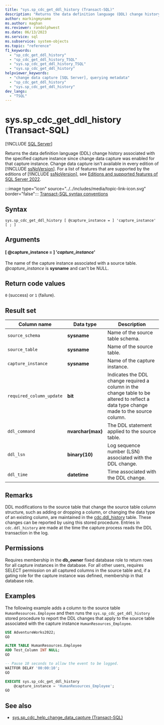 ```yaml
---
title: "sys.sp_cdc_get_ddl_history (Transact-SQL)"
description: "Returns the data definition language (DDL) change history associated with the specified capture instance since CDC was enabled for that instance."
author: markingmyname
ms.author: maghan
ms.reviewer: randolphwest
ms.date: 06/13/2023
ms.service: sql
ms.subservice: system-objects
ms.topic: "reference"
f1_keywords:
  - "sp_cdc_get_ddl_history"
  - "sp_cdc_get_ddl_history_TSQL"
  - "sys.sp_cdc_get_ddl_history_TSQL"
  - "sys.sp_cdc_get_ddl_history"
helpviewer_keywords:
  - "change data capture [SQL Server], querying metadata"
  - "sp_cdc_get_ddl_history"
  - "sys.sp_cdc_get_ddl_history"
dev_langs:
  - "TSQL"
---
```

# sys.sp_cdc_get_ddl_history (Transact-SQL)

[!INCLUDE [SQL Server](../../includes/applies-to-version/sqlserver.md)]

Returns the data definition language (DDL) change history associated with the specified capture instance since change data capture was enabled for that capture instance. Change data capture isn't available in every edition of [!INCLUDE [ssNoVersion](../../includes/ssnoversion-md.md)]. For a list of features that are supported by the editions of [!INCLUDE [ssNoVersion](../../includes/ssnoversion-md.md)], see [Editions and supported features of SQL Server 2022](../../sql-server/editions-and-components-of-sql-server-2022.md).

:::image type="icon" source="../../includes/media/topic-link-icon.svg" border="false"::: [Transact-SQL syntax conventions](../../t-sql/language-elements/transact-sql-syntax-conventions-transact-sql.md)

## Syntax

```syntaxsql
sys.sp_cdc_get_ddl_history [ @capture_instance = ] 'capture_instance'
[ ; ]
```

## Arguments

#### [ @capture_instance = ] '*capture_instance*'

The name of the capture instance associated with a source table. *@capture_instance* is **sysname** and can't be NULL.

## Return code values

`0` (success) or `1` (failure).

## Result set

| Column name | Data type | Description |
| --- | --- | --- |
| `source_schema` | **sysname** | Name of the source table schema. |
| `source_table` | **sysname** | Name of the source table. |
| `capture_instance` | **sysname** | Name of the capture instance. |
| `required_column_update` | **bit** | Indicates the DDL change required a column in the change table to be altered to reflect a data type change made to the source column. |
| `ddl_command` | **nvarchar(max)** | The DDL statement applied to the source table. |
| `ddl_lsn` | **binary(10)** | Log sequence number (LSN) associated with the DDL change. |
| `ddl_time` | **datetime** | Time associated with the DDL change. |

## Remarks

DDL modifications to the source table that change the source table column structure, such as adding or dropping a column, or changing the data type of an existing column, are maintained in the [cdc.ddl_history](../system-tables/cdc-ddl-history-transact-sql.md) table. These changes can be reported by using this stored procedure. Entries in `cdc.ddl_history` are made at the time the capture process reads the DDL transaction in the log.

## Permissions

Requires membership in the **db_owner** fixed database role to return rows for all capture instances in the database. For all other users, requires SELECT permission on all captured columns in the source table and, if a gating role for the capture instance was defined, membership in that database role.

## Examples

The following example adds a column to the source table `HumanResources.Employee` and then runs the `sys.sp_cdc_get_ddl_history` stored procedure to report the DDL changes that apply to the source table associated with the capture instance `HumanResources_Employee`.

```sql
USE AdventureWorks2022;
GO

ALTER TABLE HumanResources.Employee
ADD Test_Column INT NULL;
GO

-- Pause 10 seconds to allow the event to be logged.
WAITFOR DELAY '00:00:10';
GO

EXECUTE sys.sp_cdc_get_ddl_history
    @capture_instance = 'HumanResources_Employee';
GO
```

## See also

- [sys.sp_cdc_help_change_data_capture (Transact-SQL)](sys-sp-cdc-help-change-data-capture-transact-sql.md)
